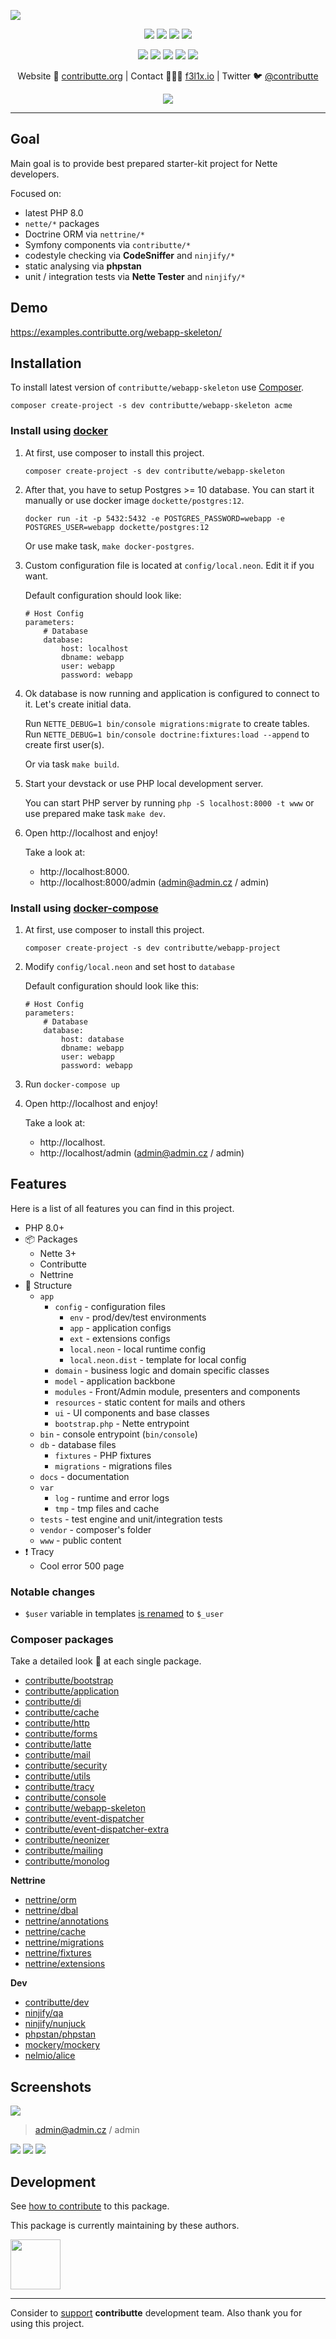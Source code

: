 ![](https://heatbadger.now.sh/github/readme/contributte/webapp-skeleton/)

<p align=center>
  <a href="https://github.com/contributte/webapp-skeleton/actions"><img src="https://badgen.net/github/checks/contributte/webapp-skeleton/master"></a>
  <a href="https://coveralls.io/r/contributte/webapp-skeleton"><img src="https://badgen.net/coveralls/c/github/contributte/webapp-skeleton"></a>
  <a href="https://packagist.org/packages/contributte/webapp-skeleton"><img src="https://badgen.net/packagist/dm/contributte/webapp-skeleton"></a>
  <a href="https://packagist.org/packages/contributte/webapp-skeleton"><img src="https://badgen.net/packagist/v/contributte/webapp-skeleton"></a>
</p>
<p align=center>
  <a href="https://packagist.org/packages/contributte/webapp-skeleton"><img src="https://badgen.net/packagist/php/contributte/webapp-skeleton"></a>
  <a href="https://github.com/contributte/webapp-skeleton"><img src="https://badgen.net/github/license/contributte/webapp-skeleton"></a>
  <a href="https://bit.ly/ctteg"><img src="https://badgen.net/badge/support/gitter/cyan"></a>
  <a href="https://bit.ly/cttfo"><img src="https://badgen.net/badge/support/forum/yellow"></a>
  <a href="https://contributte.org/partners.html"><img src="https://badgen.net/badge/sponsor/donations/F96854"></a>
</p>

<p align=center>
Website 🚀 <a href="https://contributte.org">contributte.org</a> | Contact 👨🏻‍💻 <a href="https://f3l1x.io">f3l1x.io</a> | Twitter 🐦 <a href="https://twitter.com/contributte">@contributte</a>
</p>

<p align=center>
	<img src="https://api.microlink.io?url=https%3A%2F%2Fexamples.contributte.org%2Fwebapp-skeleton%2F&overlay.browser=light&screenshot=true&meta=false&embed=screenshot.url"></img>
</p>

-----

## Goal

Main goal is to provide best prepared starter-kit project for Nette developers.

Focused on:

- latest PHP 8.0
- `nette/*` packages
- Doctrine ORM via `nettrine/*`
- Symfony components via `contributte/*`
- codestyle checking via **CodeSniffer** and `ninjify/*`
- static analysing via **phpstan**
- unit / integration tests via **Nette Tester** and `ninjify/*`

## Demo

https://examples.contributte.org/webapp-skeleton/

## Installation

To install latest version of `contributte/webapp-skeleton` use [Composer](https://getcomposer.org).

```
composer create-project -s dev contributte/webapp-skeleton acme
```

### Install using [docker](https://github.com/docker/docker/)

1) At first, use composer to install this project.

   ```
   composer create-project -s dev contributte/webapp-skeleton
   ```

2) After that, you have to setup Postgres >= 10 database. You can start it manually or use docker image `dockette/postgres:12`.

   ```
   docker run -it -p 5432:5432 -e POSTGRES_PASSWORD=webapp -e POSTGRES_USER=webapp dockette/postgres:12
   ```

   Or use make task, `make docker-postgres`.

3) Custom configuration file is located at `config/local.neon`. Edit it if you want.

   Default configuration should look like:

   ```neon
   # Host Config
   parameters:
	   # Database
	   database:
		   host: localhost
		   dbname: webapp
		   user: webapp
		   password: webapp
   ```

4) Ok database is now running and application is configured to connect to it. Let's create initial data.

   Run `NETTE_DEBUG=1 bin/console migrations:migrate` to create tables. Run `NETTE_DEBUG=1 bin/console doctrine:fixtures:load --append` to create first user(s).

   Or via task `make build`.

5) Start your devstack or use PHP local development server.

   You can start PHP server by running `php -S localhost:8000 -t www` or use prepared make task `make dev`.

6) Open http://localhost and enjoy!

   Take a look at:
	- http://localhost:8000.
	- http://localhost:8000/admin (admin@admin.cz / admin)

### Install using [docker-compose](https://https://github.com/docker/compose/)

1) At first, use composer to install this project.

   ```
   composer create-project -s dev contributte/webapp-project
   ```

2) Modify `config/local.neon` and set host to `database`

   Default configuration should look like this:

   ```neon
   # Host Config
   parameters:
	   # Database
	   database:
		   host: database
		   dbname: webapp
		   user: webapp
		   password: webapp
   ```

3) Run `docker-compose up`

4) Open http://localhost and enjoy!

   Take a look at:
	- http://localhost.
	- http://localhost/admin (admin@admin.cz / admin)

## Features

Here is a list of all features you can find in this project.

- PHP 8.0+
- :package: Packages
	- Nette 3+
	- Contributte
	- Nettrine
- :deciduous_tree: Structure
    - `app`
        - `config` - configuration files
            - `env` - prod/dev/test environments
            - `app` - application configs
            - `ext` - extensions configs
            - `local.neon` - local runtime config
            - `local.neon.dist` - template for local config
        - `domain` - business logic and domain specific classes
        - `model` - application backbone
        - `modules` - Front/Admin module, presenters and components
        - `resources` - static content for mails and others
        - `ui` - UI components and base classes
        - `bootstrap.php` - Nette entrypoint
    - `bin` - console entrypoint (`bin/console`)
    - `db` - database files
        - `fixtures` - PHP fixtures
        - `migrations` - migrations files
    - `docs` - documentation
    - `var`
      - `log` - runtime and error logs
      - `tmp` - tmp files and cache
    - `tests` - test engine and unit/integration tests
    - `vendor` - composer's folder
    - `www` - public content
- :exclamation: Tracy
	- Cool error 500 page

### Notable changes

- `$user` variable in templates [is renamed](https://github.com/contributte/webapp-skeleton/blob/master/app/model/Latte/TemplateFactory.php) to `$_user`

### Composer packages

Take a detailed look :eyes: at each single package.

- [contributte/bootstrap](https://contributte.org/packages/contributte/bootstrap.html)
- [contributte/application](https://contributte.org/packages/contributte/application.html)
- [contributte/di](https://contributte.org/packages/contributte/di.html)
- [contributte/cache](https://contributte.org/packages/contributte/cache.html)
- [contributte/http](https://contributte.org/packages/contributte/http.html)
- [contributte/forms](https://contributte.org/packages/contributte/forms.html)
- [contributte/latte](https://contributte.org/packages/contributte/latte.html)
- [contributte/mail](https://contributte.org/packages/contributte/mail.html)
- [contributte/security](https://contributte.org/packages/contributte/security.html)
- [contributte/utils](https://contributte.org/packages/contributte/utils.html)
- [contributte/tracy](https://contributte.org/packages/contributte/tracy.html)
- [contributte/console](https://contributte.org/packages/contributte/console.html)
- [contributte/webapp-skeleton](https://contributte.org/packages/contributte/webapp-skeleton.html)
- [contributte/event-dispatcher](https://contributte.org/packages/contributte/event-dispatcher.html)
- [contributte/event-dispatcher-extra](https://contributte.org/packages/contributte/event-dispatcher-extra.html)
- [contributte/neonizer](https://contributte.org/packages/contributte/neonizer.html)
- [contributte/mailing](https://contributte.org/packages/contributte/mailing.html)
- [contributte/monolog](https://contributte.org/packages/contributte/monolog.html)

**Nettrine**

- [nettrine/orm](https://contributte.org/packages/nettrine/orm.html)
- [nettrine/dbal](https://contributte.org/packages/nettrine/dbal.html)
- [nettrine/annotations](https://contributte.org/packages/nettrine/annotations.html)
- [nettrine/cache](https://contributte.org/packages/nettrine/cache.html)
- [nettrine/migrations](https://contributte.org/packages/nettrine/migrations.html)
- [nettrine/fixtures](https://contributte.org/packages/nettrine/fixtures.html)
- [nettrine/extensions](https://contributte.org/packages/nettrine/extensions.html)

**Dev**

- [contributte/dev](https://contributte.org/packages/contributte/dev.html)
- [ninjify/qa](https://contributte.org/packages/ninjify/qa.html)
- [ninjify/nunjuck](https://contributte.org/packages/ninjify/nunjuck.html)
- [phpstan/phpstan](https://github.com/phpstan/phpstan)
- [mockery/mockery](https://github.com/mockery/mockery)
- [nelmio/alice](https://github.com/nelmio/alice)

## Screenshots

![](.docs/assets/screenshot1.png)

> admin@admin.cz / admin

![](.docs/assets/screenshot2.png)
![](.docs/assets/screenshot3.png)
![](.docs/assets/screenshot4.png)

## Development

See [how to contribute](https://contributte.org/contributing.html) to this package.

This package is currently maintaining by these authors.

<a href="https://github.com/f3l1x">
	<img width="80" height="80" src="https://avatars2.githubusercontent.com/u/538058?v=3&s=80">
</a>

-----

Consider to [support](https://contributte.org/partners.html) **contributte** development team. Also thank you for using this project.
